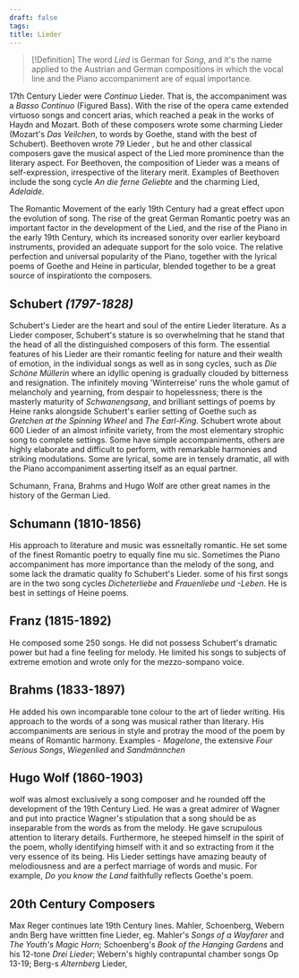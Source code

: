 ```yaml
---
draft: false
tags:
title: Lieder
---
```


> [!Definition]
> The word *Lied* is German for *Song*, and it's the name applied to the Austrian and German compositions in which the vocal line and the Piano accompaniment are of equal importance. 

17th Century Lieder were *Continuo* Lieder. That is, the accompaniment was a *Basso Continuo* (Figured Bass). With the rise of the opera came extended virtuoso songs and concert arias, which reached a peak in the works of Haydn and Mozart. Both of these composers wrote some charming Lieder (Mozart's *Das Veilchen*, to words by Goethe, stand with the best of Schubert). Beethoven wrote 79 Lieder , but he and other classical composers gave the musical aspect of the Lied more prominence than the literary aspect. For Beethoven, the composition of Lieder was a means of self-expression, irrespective of the literary merit. Examples of Beethoven include the song cycle *An die ferne Geliebte* and the charming Lied, *Adelaide*. 

The Romantic Movement of the early 19th Century had a great effect upon the evolution of song. The rise of the great German Romantic poetry was an important factor in the development of the Lied, and the rise of the Piano in the early 19th Century, which its increased sonority over earlier keyboard instruments, provided an adequate support for the solo voice. The relative perfection and universal popularity of the Piano, together with the lyrical poems of Goethe and Heine in particular, blended together to be a great source of inspirationto the composers.

## Schubert *(1797-1828)*
Schubert's Lieder are the heart and soul of the entire Lieder literature. As a Lieder composer, Schubert's stature is so overwhelming that he stand that the head of all the distinguished composers of this form. The essential features of his Lieder are their romantic feeling for nature and their wealth of emotion, in the individual songs as well as in song cycles, such as *Die Schöne Müllerin* where an idyllic opening is gradually clouded by bitterness and resignation. The infinitely moving 'Winterreise' runs the whole gamut of melancholy and yearning, from despair to hopelessness; there is the masterly maturity of *Schwanengsang*, and brilliant settings of poems by Heine ranks alongside Schubert's earlier setting of Goethe such as *Gretchen at the Spinning Wheel* and *The Earl-King*. Schubert wrote about 600 Lieder of an almost infinite variety, from the most elementary strophic song to complete settings. Some have simple accompaniments, others are highly elaborate and difficult to perform, with remarkable harmonies and striking modulations. Some are lyrical, some are in tensely dramatic, all with the Piano accompaniment asserting itself as an equal partner. 

Schumann, Frana, Brahms and Hugo Wolf are other great names in the history of the German Lied.

## Schumann (1810-1856)
His approach to literature and music was essneitally romantic. He set some of the finest Romantic poetry to equally fine mu sic. Sometimes the Piano accompaniment has more importance than the melody of the song, and some lack the dramatic quality fo Schubert's Lieder. some of his first songs are in the two song cycles *Dicheterliebe* and *Frauenliebe und -Leben*. He is best in settings of Heine poems.
## Franz (1815-1892)
He composed some 250 songs. He did not possess Schubert's dramatic power but had a fine feeling for melody. He limited his songs to subjects of extreme emotion and wrote only for the mezzo-sompano voice. 
## Brahms (1833-1897)
He added his own incomparable tone colour to the art of lieder writing. His approach to the words of a song was musical rather than literary. His accompaniments are serious in style and protray the mood of the poem by means of Romantic harmony. Examples - *Magelone*, the extensive *Four Serious Songs*, *Wiegenlied* and *Sandmännchen*
## Hugo Wolf (1860-1903)
wolf was almost exclusively a song composer and he rounded off the development of the 19th Century Lied. He was a great admirer of Wagner and put into practice Wagner's stipulation that a song should be as inseparable from the words as from the melody. He gave scrupulous attention to literary details. Furthermore, he steeped himself in the spirit of the poem, wholly identifying himself with it and so extracting from it the very essence of its being. His Lieder settings have amazing beauty of melodiousness and are a perfect marriage of words and music. For example, *Do you know the Land* faithfully reflects Goethe's poem.
## 20th Century Composers
Max Reger continues late 19th Century lines. Mahler, Schoenberg, Webern andn Berg have writtten fine Lieder, eg. Mahler's *Songs of a Wayfarer* and *The Youth's Magic Horn*; Schoenberg's *Book of the Hanging Gardens* and his 12-tone *Drei Lieder*; Webern's highly contrapuntal chamber songs Op 13-19; Berg-s *Alternberg* Lieder,

